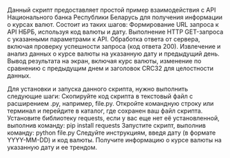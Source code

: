 Данный скрипт предоставляет простой пример взаимодействия с API Национального банка Республики Беларусь для получения информации о курсах валют. Состоит из таких шагов:
Формирование URL запроса к API НБРБ, используя код валюты и дату.
Выполнение HTTP GET-запроса с указанными параметрами к API.
Обработка ответа от сервера, включая проверку успешности запроса (код ответа 200).
Извлечение и анализ данных о курсе валюты на указанную дату и предыдущий день.
Вывод результата на экран, включая курс валюты, изменение по сравнению с предыдущим днем и заголовок CRC32 для целостности данных.

Для установки и запуска данного скрипта, нужно выполнить следующие шаги:
Скопируйте код скрипта в текстовый файл с расширением .py, например, file.py.
Откройте командную строку или терминал и перейдите в каталог, где сохранен ваш файл скрипта.
Установите библиотеку requests, если у вас еще нет её установленной, выполнив команду:
pip install requests
Запустите скрипт, выполнив команду:
python file.py
Следуйте инструкциям, введя дату (в формате YYYY-MM-DD) и код валюты.
Получите информацию о курсе валюты на указанную дату и ее трендом.
